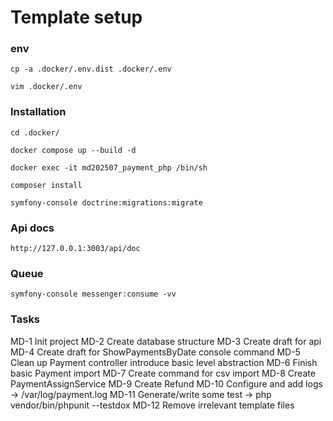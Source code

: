 # Template setup

### env
```
cp -a .docker/.env.dist .docker/.env
```
```
vim .docker/.env
```

### Installation
```
cd .docker/
```
```
docker compose up --build -d
```
```
docker exec -it md202507_payment_php /bin/sh
```
```
composer install
```
```
symfony-console doctrine:migrations:migrate
```

### Api docs
```
http://127.0.0.1:3003/api/doc
```

### Queue
```
symfony-console messenger:consume -vv
```

### Tasks

MD-1 Init project
MD-2 Create database structure
MD-3 Create draft for api
MD-4 Create draft for ShowPaymentsByDate console command
MD-5 Clean up Payment controller introduce basic level abstraction
MD-6 Finish basic Payment import 
MD-7 Create command for csv import
MD-8 Create PaymentAssignService
MD-9 Create Refund
MD-10 Configure and add logs -> /var/log/payment.log
MD-11 Generate/write some test -> php vendor/bin/phpunit --testdox
MD-12 Remove irrelevant template files


